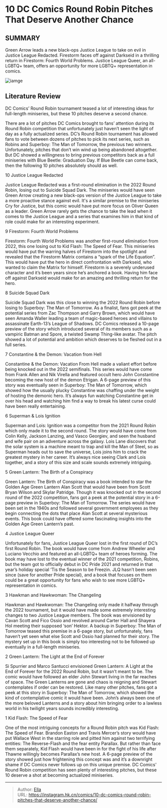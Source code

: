 # 10 DC Comics Round Robin Pitches That Deserve Another Chance


## SUMMARY 


 Green Arrow leads a new black-ops Justice League to take on evil in Justice League Redacted. 
 Firestorm faces off against Darkseid in a thrilling return in Firestorm: Fourth World Problems. 
 Justice League Queer, an all-LGBTQ&#43; team, offers an opportunity for more LGBTQ&#43; representation in comics. 

![iamge](https://static1.srcdn.com/wordpress/wp-content/uploads/2023/12/dc-comics-round-robin-pitch-ideas.jpg)

## Literature Review

DC Comics’ Round Robin tournament teased a lot of interesting ideas for full-length miniseries, but these 10 pitches deserve a second chance.




There are a lot of pitches DC Comics brought to fans’ attention during its Round Robin competition that unfortunately just haven’t seen the light of day as a fully actualized series. DC’s Round Robin tournament has allowed fans to vote between dozens of pitches to pick its next series, such as Robins and Superboy: The Man of Tomorrow, the previous two winners. Unfortunately, pitches that don’t win wind up being abandoned altogether. But DC showed a willingness to bring previous competitors back as a full miniseries with Blue Beetle: Graduation Day. If Blue Beetle can come back, then the following 10 pitches absolutely should as well.









 








 10  Justice League Redacted 
        

Justice League Redacted was a first-round elimination in the 2022 Round Robin, losing out to Suicide Squad Dark. The miniseries would have seen Green Arrow creating a new black-ops version of the Justice League to take a more proactive stance against evil. It&#39;s a similar premise to the miniseries Cry for Justice, but this comic would have put more focus on Oliver Queen as a leader. Green Arrow rarely gets the chance to take the lead when it comes to the Justice League and a series that examines him in that kind of role could make for an interesting experiment.





 9  Firestorm: Fourth World Problems 
        

Firestorm: Fourth World Problems was another first-round elimination from 2022, this one losing out to Kid Flash: The Speed of Fear. This miniseries would have put the warring halves of Firestorm into the spotlight and revealed that the Firestorm Matrix contains a “spark of the Life Equation”. This would have put the hero in direct confrontation with Darkseid, who wanted to claim the Matrix for himself. Firestorm is a severely underused character and it’s been years since he’s anchored a book. Having him face off against Darkseid would make for an amazing and thrilling return for the hero.





 8  Suicide Squad Dark 
        

Suicide Squad Dark was this close to winning the 2022 Round Robin before losing to Superboy: The Man of Tomorrow. As a finalist, fans got peek at the potential series from Zac Thompson and Garry Brown, which would have seen Amanda Waller leading a team of magic-based heroes and villains to assassinate Earth-13’s League of Shadows. DC Comics released a 10-page preview of the story which introduced several of its members such as a vampiric Batman and Spore, a twisted Swamp Thing-like avatar. The pitch showed a lot of potential and ambition which deserves to be fleshed out in a full series.





 7  Constantine &amp; the Demon: Vacation from Hell 
        

Constantine &amp; the Demon: Vacation From Hell made a valiant effort before being knocked out in the 2022 semifinals. This series would have come from Frank Allen and Nik Virella and featured occult hero John Constantine becoming the new host of the demon Etrigan. A 6-page preview of this story was eventually seen in Superboy: The Man of Tomorrow, which showed how the usually plucky Constantine was chaffing under the weight of hosting the demonic hero. It’s always fun watching Constantine get in over his head and watching him find a way to break his latest curse could have been really entertaining.





 6  Superman &amp; Lois Ignition 
        

Superman and Lois: Ignition was a competitor from the 2021 Round Robin which only made it to the second round. The story would have come from Colin Kelly, Jackson Lanzing, and Vasco Georgiev, and seen the husband and wife pair on an adventure across the galaxy. Lois Lane discovers that the solar system is a machine meant to trap and kill the Man of Steel, so as Superman heads out to save the universe, Lois joins him to crack the greatest mystery in her career. It’s always nice seeing Clark and Lois together, and a story of this size and scale sounds extremely intriguing.





 5  Green Lantern: The Birth of a Conspiracy 
        

Green Lantern: The Birth of Conspiracy was a book intended to star the Golden Age Green Lantern Alan Scott that would have been from Scott Bryan Wilson and Skylar Patridge. Though it was knocked out in the second round of the 2022 competition, fans got a peek at the potential story in a 6-page preview in Superboy: The Man of Tomorrow. The series would have been set in the 1940s and followed several government employees as they begin connecting the dots that place Alan Scott at several mysterious events. This book could have offered some fascinating insights into the Golden Age Green Lantern’s past.





 4  Justice League Queer 


 







Unfortunately for fans, Justice League Queer lost in the first round of DC’s first Round Robin. The book would have come from Andrew Wheeler and Luciano Vecchio and featured an all-LGBTQ&#43; team of heroes forming. The book may have lost to the eventual winner of the 2021 competition, Robins, but the team got to officially debut in DC Pride 2021 and returned in that year’s holiday special ‘Tis the Season to be Freezin. JLQ hasn’t been seen since (save for another Pride special), and a book that focuses on them could be a great opportunity for fans who wish to see more LGBTQ&#43; representation in comics.





 3  Hawkman and Hawkwoman: The Changeling 


 







Hawkman and Hawkwoman: The Changeling only made it halfway through the 2022 tournament, but it would have made some extremely interesting changes to two Justice League members. The book was envisioned by Cavan Scott and Fico Ossio and revolved around Carter Hall and Shayera Hol meeting their supposed ‘son’ Hektor. A backup in Superboy: The Man of Tomorrow teased this premise in a 6-page story, but unfortunately, fans haven’t yet seen what else Scott and Ossio had planned for their story. The mystery set up in this book is simply too interesting not to be followed up eventually in a full-length miniseries.





 2  Green Lantern: The Light at the End of Forever 
        

Si Spurrier and Marco Santucci envisioned Green Lantern: A Light at the End of Forever for the 2022 Round Robin, but it wasn’t meant to be. The comic would have followed an elder John Stewart living in the far reaches of space. The Green Lanterns are gone and chaos is reigning and Stewart contemplates if order can be restored. Like many other pitches, fans got a peek at this story in Superboy: The Man of Tomorrow, which showed the kind of contemplative comic it would have been. John’s always been one of the more beloved Lanterns and a story about him bringing order to a lawless world in his twilight years sounds incredibly interesting.





 1  Kid Flash: The Speed of Fear 


 







One of the most intriguing concepts for a Round Robin pitch was Kid Flash: The Speed of Fear. Brandon Easton and Travis Mercer’s story would have put Wallace West in the starring role and pitted him against two terrifying entities: The Reverse-Flash and the fear entity Parallax. But rather than face them separately, Kid Flash would have been in for the fight of his life after Thawne willingly becomes Parallax’s new host. A 6-page preview of the story showed just how frightening this concept was and it’s a downright shame if DC Comics never follows up on this unique premise.
DC Comics&#39; Round Robin competition has seen plenty of interesting pitches, but these 10 deserve a shot at becoming actualized miniseries.

---

> Author: [Ella](https://instagram.hk.cn/)  
> URL: https://instagram.hk.cn/comics/10-dc-comics-round-robin-pitches-that-deserve-another-chance/  

